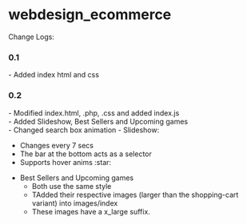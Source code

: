 # webdesign_ecommerce

Change Logs:
<h3>0.1</h3>
- Added index html and css


<h3>0.2</h3>
- Modified index.html, .php, .css and added index.js <br>
- Added Slideshow, Best Sellers and Upcoming games <br>
- Changed search box animation
- Slideshow:
    <ul>
    <li>Changes every 7 secs</li>
    <li>The bar at the bottom acts as a selector</li>
    <li>Supports hover anims :star: </li>
    </ul>

- Best Sellers and Upcoming games
    <ul>
    <li>Both use the same style</li>
    <li>TAdded their respective images (larger than the shopping-cart variant) into images/index </li>
    <li>These images have a x_large suffix.</li>
    </ul>

